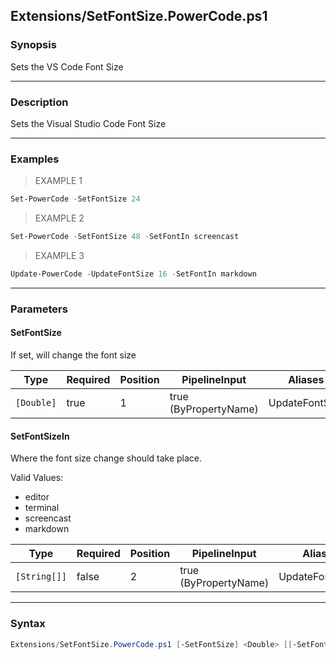 Extensions/SetFontSize.PowerCode.ps1
------------------------------------




### Synopsis
Sets the VS Code Font Size



---


### Description

Sets the Visual Studio Code Font Size



---


### Examples
> EXAMPLE 1

```PowerShell
Set-PowerCode -SetFontSize 24
```
> EXAMPLE 2

```PowerShell
Set-PowerCode -SetFontSize 48 -SetFontIn screencast
```
> EXAMPLE 3

```PowerShell
Update-PowerCode -UpdateFontSize 16 -SetFontIn markdown
```


---


### Parameters
#### **SetFontSize**

If set, will change the font size






|Type      |Required|Position|PipelineInput        |Aliases       |
|----------|--------|--------|---------------------|--------------|
|`[Double]`|true    |1       |true (ByPropertyName)|UpdateFontSize|



#### **SetFontSizeIn**

Where the font size change should take place.



Valid Values:

* editor
* terminal
* screencast
* markdown






|Type        |Required|Position|PipelineInput        |Aliases         |
|------------|--------|--------|---------------------|----------------|
|`[String[]]`|false   |2       |true (ByPropertyName)|UpdateFontSizeIn|





---


### Syntax
```PowerShell
Extensions/SetFontSize.PowerCode.ps1 [-SetFontSize] <Double> [[-SetFontSizeIn] <String[]>] [<CommonParameters>]
```
